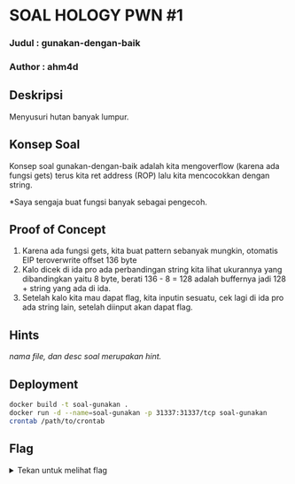 # SOAL HOLOGY PWN #1

### Judul : gunakan-dengan-baik

### Author : ahm4d

## Deskripsi

Menyusuri hutan banyak lumpur.

## Konsep Soal

Konsep soal gunakan-dengan-baik adalah kita mengoverflow (karena ada fungsi gets) terus kita ret address (ROP) lalu kita mencocokkan dengan string.

\*Saya sengaja buat fungsi banyak sebagai pengecoh.

## Proof of Concept

1. Karena ada fungsi gets, kita buat pattern sebanyak mungkin, otomatis EIP teroverwrite
   offset 136 byte
2. Kalo dicek di ida pro ada perbandingan string kita lihat ukurannya yang dibandingkan yaitu 8 byte, berati 136 - 8 = 128 adalah buffernya
   jadi 128 + string yang ada di ida.
3. Setelah kalo kita mau dapat flag, kita inputin sesuatu, cek lagi di ida pro ada string lain, setelah diinput akan dapat flag.

## Hints

_nama file, dan desc soal merupakan hint._

## Deployment

```sh
docker build -t soal-gunakan .
docker run -d --name=soal-gunakan -p 31337:31337/tcp soal-gunakan
crontab /path/to/crontab
```

## Flag

<details>
<summary>Tekan untuk melihat flag</summary>

    hology3{kamu_m3rusak_pr09ramku}

</details>
